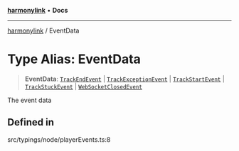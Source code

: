 [**harmonylink**](../README.md) • **Docs**

***

[harmonylink](../globals.md) / EventData

# Type Alias: EventData

> **EventData**: [`TrackEndEvent`](../interfaces/TrackEndEvent.md) \| [`TrackExceptionEvent`](../interfaces/TrackExceptionEvent.md) \| [`TrackStartEvent`](../interfaces/TrackStartEvent.md) \| [`TrackStuckEvent`](../interfaces/TrackStuckEvent.md) \| [`WebSocketClosedEvent`](../interfaces/WebSocketClosedEvent.md)

The event data

## Defined in

src/typings/node/playerEvents.ts:8
